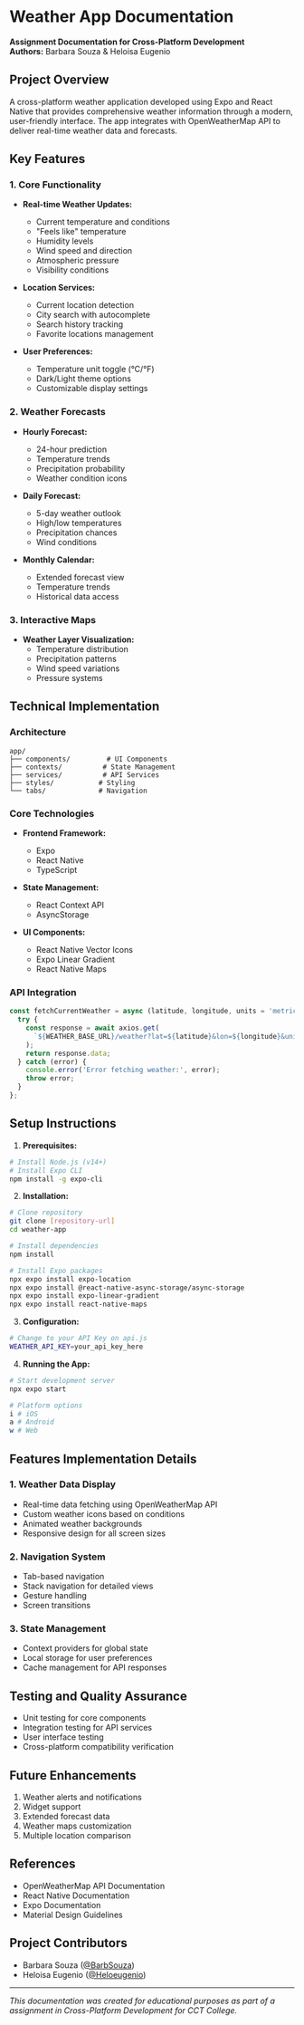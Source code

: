 # Weather App Documentation
**Assignment Documentation for Cross-Platform Development**  
**Authors:** Barbara Souza & Heloisa Eugenio

## Project Overview
A cross-platform weather application developed using Expo and React Native that provides comprehensive weather information through a modern, user-friendly interface. The app integrates with OpenWeatherMap API to deliver real-time weather data and forecasts.

## Key Features

### 1. Core Functionality
- **Real-time Weather Updates:**
  - Current temperature and conditions
  - "Feels like" temperature
  - Humidity levels
  - Wind speed and direction
  - Atmospheric pressure
  - Visibility conditions

- **Location Services:**
  - Current location detection
  - City search with autocomplete
  - Search history tracking
  - Favorite locations management

- **User Preferences:**
  - Temperature unit toggle (°C/°F)
  - Dark/Light theme options
  - Customizable display settings

### 2. Weather Forecasts
- **Hourly Forecast:**
  - 24-hour prediction
  - Temperature trends
  - Precipitation probability
  - Weather condition icons

- **Daily Forecast:**
  - 5-day weather outlook
  - High/low temperatures
  - Precipitation chances
  - Wind conditions

- **Monthly Calendar:**
  - Extended forecast view
  - Temperature trends
  - Historical data access

### 3. Interactive Maps
- **Weather Layer Visualization:**
  - Temperature distribution
  - Precipitation patterns
  - Wind speed variations
  - Pressure systems

## Technical Implementation

### Architecture
```
app/
├── components/         # UI Components
├── contexts/          # State Management
├── services/          # API Services
├── styles/           # Styling
└── tabs/             # Navigation
```

### Core Technologies
- **Frontend Framework:**
  - Expo
  - React Native
  - TypeScript

- **State Management:**
  - React Context API
  - AsyncStorage

- **UI Components:**
  - React Native Vector Icons
  - Expo Linear Gradient
  - React Native Maps

### API Integration
```javascript
const fetchCurrentWeather = async (latitude, longitude, units = 'metric') => {
  try {
    const response = await axios.get(
      `${WEATHER_BASE_URL}/weather?lat=${latitude}&lon=${longitude}&units=${units}&appid=${WEATHER_API_KEY}`
    );
    return response.data;
  } catch (error) {
    console.error('Error fetching weather:', error);
    throw error;
  }
};
```

## Setup Instructions

1. **Prerequisites:**
```bash
# Install Node.js (v14+)
# Install Expo CLI
npm install -g expo-cli
```

2. **Installation:**
```bash
# Clone repository
git clone [repository-url]
cd weather-app

# Install dependencies
npm install

# Install Expo packages
npx expo install expo-location
npx expo install @react-native-async-storage/async-storage
npx expo install expo-linear-gradient
npx expo install react-native-maps
```

3. **Configuration:**
```bash
# Change to your API Key on api.js
WEATHER_API_KEY=your_api_key_here
```

4. **Running the App:**
```bash
# Start development server
npx expo start

# Platform options
i # iOS
a # Android
w # Web
```

## Features Implementation Details

### 1. Weather Data Display
- Real-time data fetching using OpenWeatherMap API
- Custom weather icons based on conditions
- Animated weather backgrounds
- Responsive design for all screen sizes

### 2. Navigation System
- Tab-based navigation
- Stack navigation for detailed views
- Gesture handling
- Screen transitions

### 3. State Management
- Context providers for global state
- Local storage for user preferences
- Cache management for API responses

## Testing and Quality Assurance
- Unit testing for core components
- Integration testing for API services
- User interface testing
- Cross-platform compatibility verification

## Future Enhancements
1. Weather alerts and notifications
2. Widget support
3. Extended forecast data
4. Weather maps customization
5. Multiple location comparison

## References
- OpenWeatherMap API Documentation
- React Native Documentation
- Expo Documentation
- Material Design Guidelines

## Project Contributors
- Barbara Souza ([@BarbSouza](https://github.com/BarbSouza))
- Heloisa Eugenio ([@Heloeugenio](https://github.com/Heloeugenio))

---
*This documentation was created for educational purposes as part of a assignment in Cross-Platform Development for CCT College.*